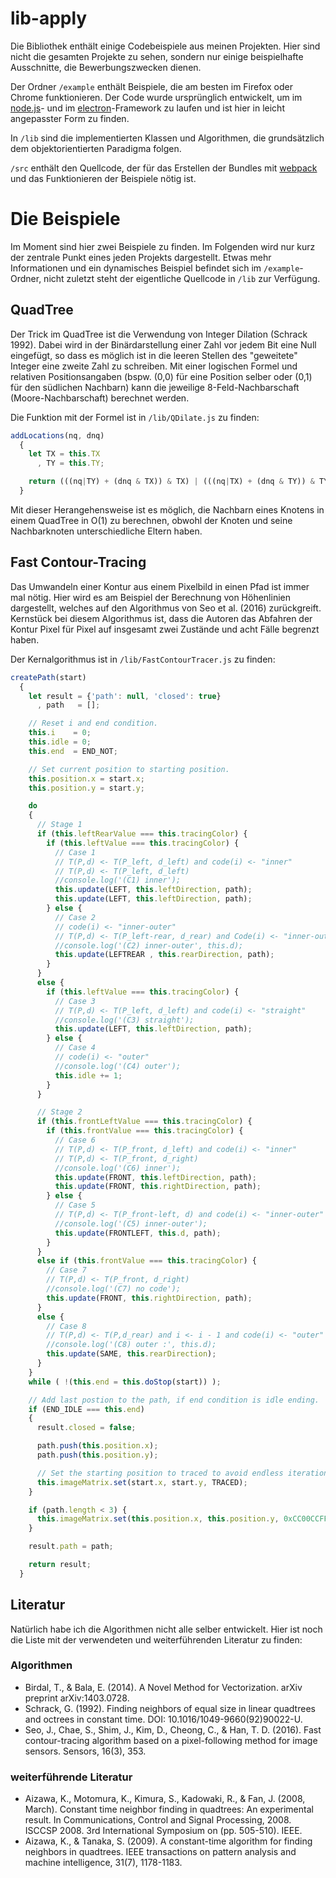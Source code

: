 
# lib-apply

Die Bibliothek enthält einige Codebeispiele aus meinen Projekten. Hier sind nicht die gesamten Projekte zu sehen, sondern nur einige beispielhafte Ausschnitte, die Bewerbungszwecken dienen. 

Der Ordner `/example` enthält Beispiele, die am besten im Firefox oder Chrome funktionieren. Der Code wurde ursprünglich entwickelt, um im [node.js](https://nodejs.org/)- und im [electron](https://electronjs.org/)-Framework zu laufen und ist hier in leicht angepasster Form zu finden.

In `/lib`  sind die implementierten Klassen und Algorithmen, die grundsätzlich dem objektorientierten Paradigma folgen.

`/src` enthält den Quellcode, der für das Erstellen der Bundles mit [webpack](https://webpack.js.org/) und das Funktionieren der Beispiele nötig ist.

# Die Beispiele

Im Moment sind hier zwei Beispiele zu finden. Im Folgenden wird nur kurz der zentrale Punkt eines jeden Projekts dargestellt. Etwas mehr Informationen und ein dynamisches Beispiel befindet sich im `/example`-Ordner, nicht zuletzt steht der eigentliche Quellcode in `/lib` zur Verfügung.

## QuadTree

Der Trick im QuadTree ist die Verwendung von Integer Dilation (Schrack 1992). Dabei wird in der Binärdarstellung einer Zahl vor jedem Bit eine Null eingefügt, so dass es möglich ist in die leeren Stellen des "geweitete" Integer eine zweite Zahl zu schreiben. Mit einer logischen Formel und relativen Positionsangaben (bspw. (0,0) für eine Position selber oder (0,1) für den südlichen Nachbarn) kann die jeweilige 8-Feld-Nachbarschaft (Moore-Nachbarschaft) berechnet werden.

Die Funktion mit der Formel ist in `/lib/QDilate.js` zu finden:
```javascript
addLocations(nq, dnq)
  {
    let TX = this.TX
      , TY = this.TY;

    return (((nq|TY) + (dnq & TX)) & TX) | (((nq|TX) + (dnq & TY)) & TY);
  }
```
Mit dieser Herangehensweise ist es möglich, die Nachbarn eines Knotens in einem QuadTree in O(1) zu berechnen, obwohl der Knoten und seine Nachbarknoten unterschiedliche Eltern haben.

## Fast Contour-Tracing

Das Umwandeln einer Kontur aus einem Pixelbild in einen Pfad ist immer mal nötig. Hier wird es am Beispiel der Berechnung von Höhenlinien dargestellt, welches auf den Algorithmus von Seo et al. (2016) zurückgreift. Kernstück bei diesem Algorithmus ist, dass die Autoren das Abfahren der Kontur Pixel für Pixel auf insgesamt zwei Zustände und acht Fälle begrenzt haben.

Der Kernalgorithmus ist in `/lib/FastContourTracer.js` zu finden:
```javascript
createPath(start)
  {
    let result = {'path': null, 'closed': true}
      , path   = [];

    // Reset i and end condition.
    this.i    = 0;
    this.idle = 0;
    this.end  = END_NOT;

    // Set current position to starting position.
    this.position.x = start.x;
    this.position.y = start.y;

    do
    {
      // Stage 1
      if (this.leftRearValue === this.tracingColor) {
        if (this.leftValue === this.tracingColor) {
          // Case 1
          // T(P,d) <- T(P_left, d_left) and code(i) <- "inner"
          // T(P,d) <- T(P_left, d_left)
          //console.log('(C1) inner');
          this.update(LEFT, this.leftDirection, path);
          this.update(LEFT, this.leftDirection, path);
        } else {
          // Case 2
          // code(i) <- "inner-outer"
          // T(P,d) <- T(P_left-rear, d_rear) and Code(i) <- "inner-outer"
          //console.log('(C2) inner-outer', this.d);
          this.update(LEFTREAR , this.rearDirection, path);
        }
      }
      else {
        if (this.leftValue === this.tracingColor) {
          // Case 3
          // T(P,d) <- T(P_left, d_left) and code(i) <- "straight"
          //console.log('(C3) straight');
          this.update(LEFT, this.leftDirection, path);
        } else {
          // Case 4
          // code(i) <- "outer"
          //console.log('(C4) outer');
          this.idle += 1;
        }
      }

      // Stage 2
      if (this.frontLeftValue === this.tracingColor) {
        if (this.frontValue === this.tracingColor) {
          // Case 6
          // T(P,d) <- T(P_front, d_left) and code(i) <- "inner"
          // T(P,d) <- T(P_front, d_right)
          //console.log('(C6) inner');
          this.update(FRONT, this.leftDirection, path);
          this.update(FRONT, this.rightDirection, path);
        } else {
          // Case 5
          // T(P,d) <- T(P_front-left, d) and code(i) <- "inner-outer"
          //console.log('(C5) inner-outer');
          this.update(FRONTLEFT, this.d, path);
        }
      }
      else if (this.frontValue === this.tracingColor) {
        // Case 7
        // T(P,d) <- T(P_front, d_right)
        //console.log('(C7) no code');
        this.update(FRONT, this.rightDirection, path);
      }
      else {
        // Case 8
        // T(P,d) <- T(P,d_rear) and i <- i - 1 and code(i) <- "outer"
        //console.log('(C8) outer :', this.d);
        this.update(SAME, this.rearDirection);
      }
    }
    while ( !(this.end = this.doStop(start)) );

    // Add last postion to the path, if end condition is idle ending.
    if (END_IDLE === this.end)
    {
      result.closed = false;

      path.push(this.position.x);
      path.push(this.position.y);

      // Set the starting position to traced to avoid endless iterations.
      this.imageMatrix.set(start.x, start.y, TRACED);
    }

    if (path.length < 3) {
      this.imageMatrix.set(this.position.x, this.position.y, 0xCC00CCFF);
    }

    result.path = path;

    return result;
  }
```
## Literatur
Natürlich habe ich die Algorithmen nicht alle selber entwickelt.  Hier ist noch die Liste mit der verwendeten und weiterführenden Literatur zu finden:

### Algorithmen
+ Birdal, T., & Bala, E. (2014). A Novel Method for Vectorization. arXiv preprint arXiv:1403.0728.
+ Schrack, G. (1992). Finding neighbors of equal size in linear quadtrees and octrees in constant time. DOI: 10.1016/1049-9660(92)90022-U.
+ Seo, J., Chae, S., Shim, J., Kim, D., Cheong, C., & Han, T. D. (2016). Fast contour-tracing algorithm based on a pixel-following method for image sensors. Sensors, 16(3), 353.

### weiterführende Literatur
+ Aizawa, K., Motomura, K., Kimura, S., Kadowaki, R., & Fan, J. (2008, March). Constant time neighbor finding in quadtrees: An experimental result. In Communications, Control and Signal Processing, 2008. ISCCSP 2008. 3rd International Symposium on (pp. 505-510). IEEE.
+ Aizawa, K., & Tanaka, S. (2009). A constant-time algorithm for finding neighbors in quadtrees. IEEE transactions on pattern analysis and machine intelligence, 31(7), 1178-1183.


